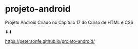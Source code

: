 # projeto-android
Projeto Android Criado no Capitulo 17 do Curso de HTML e CSS

⬇⬇

<a target="_blank">https://petersonfe.github.io/projeto-android/</a>
